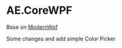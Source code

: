 # AE.CoreWPF

Base on [ModernWpf](https://github.com/Kinnara/ModernWpf)

Some changes and add simple Color Picker
